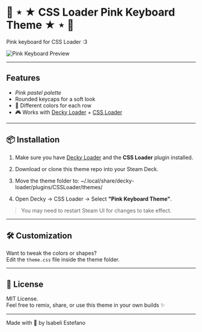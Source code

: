 # 🌸 ⋆ ★ CSS Loader Pink Keyboard Theme ★ ⋆ 🌸

Pink keyboard for CSS Loader :3

![Pink Keyboard Preview](./preview.png)

---

## Features

- _Pink pastel palette_
- Rounded keycaps for a soft look
- 🌈 Different colors for each row
- 🎮 Works with [Decky Loader](https://github.com/SteamDeckHomebrew/decky-loader) + [CSS Loader](https://github.com/EMERALDGEEKS/css-loader)

---

## 📦 Installation

1. Make sure you have [Decky Loader](https://github.com/SteamDeckHomebrew/decky-loader) and the **CSS Loader** plugin installed.
2. Download or clone this theme repo into your Steam Deck.
3. Move the theme folder to:
   ~/.local/share/decky-loader/plugins/CSSLoader/themes/

4. Open Decky → CSS Loader → Select **"Pink Keyboard Theme"**.

> You may need to restart Steam UI for changes to take effect.

---

## 🛠️ Customization

Want to tweak the colors or shapes?  
Edit the `theme.css` file inside the theme folder.

---

## 🧸 License

MIT License.  
Feel free to remix, share, or use this theme in your own builds ✨

---

Made with 💖 by Isabeli Estefano
